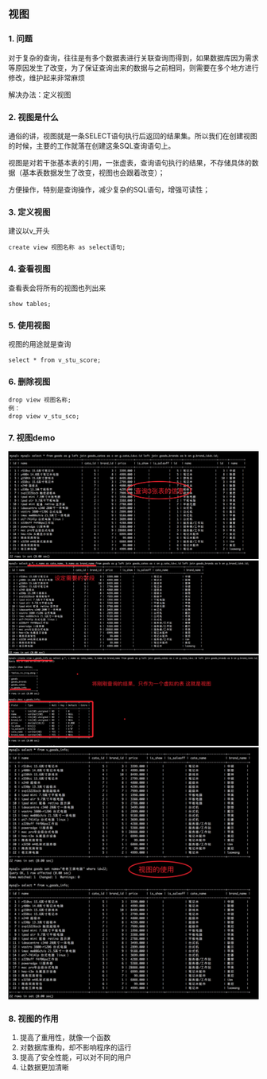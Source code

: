 ## 视图

### 1. 问题

对于复杂的查询，往往是有多个数据表进行关联查询而得到，如果数据库因为需求等原因发生了改变，为了保证查询出来的数据与之前相同，则需要在多个地方进行修改，维护起来非常麻烦

解决办法：定义视图

### 2. 视图是什么

通俗的讲，视图就是一条SELECT语句执行后返回的结果集。所以我们在创建视图的时候，主要的工作就落在创建这条SQL查询语句上。

视图是对若干张基本表的引用，一张虚表，查询语句执行的结果，不存储具体的数据（基本表数据发生了改变，视图也会跟着改变）；

方便操作，特别是查询操作，减少复杂的SQL语句，增强可读性；

### 3. 定义视图

建议以v_开头

```
create view 视图名称 as select语句;
```

### 4. 查看视图

查看表会将所有的视图也列出来

```
show tables;
```

### 5. 使用视图

视图的用途就是查询

```
select * from v_stu_score;
```

### 6. 删除视图

```
drop view 视图名称;
例：
drop view v_stu_sco;
```

### 7. 视图demo

![img](../Images/QQ20171031-200159@2x.png) ![img](../Images/QQ20171031-200233@2x.png) ![img](../Images/QQ20171031-200337@2x.png) ![img](../Images/QQ20171031-200401@2x.png)

### 8. 视图的作用

1. 提高了重用性，就像一个函数
2. 对数据库重构，却不影响程序的运行
3. 提高了安全性能，可以对不同的用户
4. 让数据更加清晰